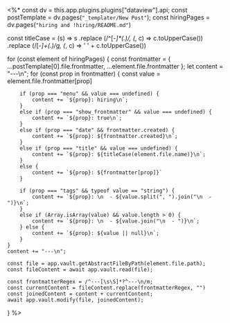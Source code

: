 <%*
const dv = this.app.plugins.plugins["dataview"].api;
const postTemplate = dv.pages(`"_templater/New Post"`);
const hiringPages = dv.pages(`"hiring and !hiring/README.md"`)

const titleCase = (s) => s
	.replace (/^[-_]*(.)/, (_, c) => c.toUpperCase())
	.replace (/[-_]+(.)/g, (_, c) => ' ' + c.toUpperCase())

for (const element of hiringPages) {
	const frontmatter = { ...postTemplate[0].file.frontmatter, ...element.file.frontmatter };
	let content = "---\n";
	for (const prop in frontmatter) {
		const value = element.file.frontmatter[prop]

		if (prop === "menu" && value === undefined) {
			content += `${prop}: hiring\n`;
		}
		else if (prop === "show_frontmatter" && value === undefined) {
			content += `${prop}: true\n`;
		}
		else if (prop === "date" && frontmatter.created) {
			content += `${prop}: ${frontmatter.created}\n`;
		}
		else if (prop === "title" && value === undefined) {
			content += `${prop}: ${titleCase(element.file.name)}\n`;
		}
		else {
			content += `${prop}: ${frontmatter[prop]}`
		}

		if (prop === "tags" && typeof value == "string") {
			content += `${prop}: \n  - ${value.split(", ").join("\n  - ")}\n`;
		}
		else if (Array.isArray(value) && value.length > 0) {
			content += `${prop}: \n  - ${value.join("\n  - ")}\n`;
		} else {
			content += `${prop}: ${value || null}\n`;
		}
	}
	content += "---\n";

	const file = app.vault.getAbstractFileByPath(element.file.path);
	const fileContent = await app.vault.read(file);

	const frontmatterRegex = /^---[\s\S]*?^---\n/m;
	const currentContent = fileContent.replace(frontmatterRegex, "")
	const joinedContent = content + currentContent;
	await app.vault.modify(file, joinedContent);
}
%>